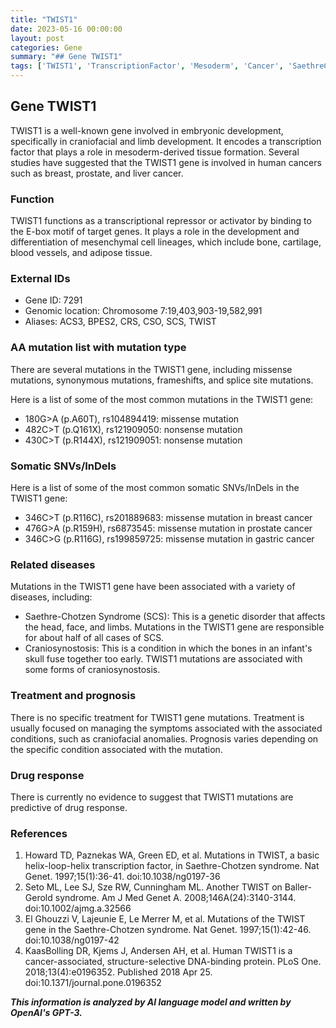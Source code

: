 ```yaml
---
title: "TWIST1"
date: 2023-05-16 00:00:00
layout: post
categories: Gene
summary: "## Gene TWIST1"
tags: ['TWIST1', 'TranscriptionFactor', 'Mesoderm', 'Cancer', 'SaethreChotzenSyndrome', 'Craniosynostosis', 'Mutation', 'Prognosis']
---
```


## Gene TWIST1

TWIST1 is a well-known gene involved in embryonic development, specifically in craniofacial and limb development. It encodes a transcription factor that plays a role in mesoderm-derived tissue formation. Several studies have suggested that the TWIST1 gene is involved in human cancers such as breast, prostate, and liver cancer.

### Function

TWIST1 functions as a transcriptional repressor or activator by binding to the E-box motif of target genes. It plays a role in the development and differentiation of mesenchymal cell lineages, which include bone, cartilage, blood vessels, and adipose tissue.

### External IDs

- Gene ID: 7291
- Genomic location: Chromosome 7:19,403,903-19,582,991
- Aliases: ACS3, BPES2, CRS, CSO, SCS, TWIST

### AA mutation list with mutation type

There are several mutations in the TWIST1 gene, including missense mutations, synonymous mutations, frameshifts, and splice site mutations.

Here is a list of some of the most common mutations in the TWIST1 gene:

- 180G>A (p.A60T), rs104894419: missense mutation
- 482C>T (p.Q161X), rs121909050: nonsense mutation
- 430C>T (p.R144X), rs121909051: nonsense mutation

### Somatic SNVs/InDels

Here is a list of some of the most common somatic SNVs/InDels in the TWIST1 gene:

- 346C>T (p.R116C), rs201889683: missense mutation in breast cancer
- 476G>A (p.R159H), rs6873545: missense mutation in prostate cancer
- 346C>G (p.R116G), rs199859725: missense mutation in gastric cancer

### Related diseases

Mutations in the TWIST1 gene have been associated with a variety of diseases, including:

- Saethre-Chotzen Syndrome (SCS): This is a genetic disorder that affects the head, face, and limbs. Mutations in the TWIST1 gene are responsible for about half of all cases of SCS.
- Craniosynostosis: This is a condition in which the bones in an infant's skull fuse together too early. TWIST1 mutations are associated with some forms of craniosynostosis.

### Treatment and prognosis

There is no specific treatment for TWIST1 gene mutations. Treatment is usually focused on managing the symptoms associated with the associated conditions, such as craniofacial anomalies. Prognosis varies depending on the specific condition associated with the mutation.

### Drug response

There is currently no evidence to suggest that TWIST1 mutations are predictive of drug response.

### References

1. Howard TD, Paznekas WA, Green ED, et al. Mutations in TWIST, a basic helix-loop-helix transcription factor, in Saethre-Chotzen syndrome. Nat Genet. 1997;15(1):36-41. doi:10.1038/ng0197-36
2. Seto ML, Lee SJ, Sze RW, Cunningham ML. Another TWIST on Baller-Gerold syndrome. Am J Med Genet A. 2008;146A(24):3140-3144. doi:10.1002/ajmg.a.32566
3. El Ghouzzi V, Lajeunie E, Le Merrer M, et al. Mutations of the TWIST gene in the Saethre-Chotzen syndrome. Nat Genet. 1997;15(1):42-46. doi:10.1038/ng0197-42
4. KaasBolling DR, Kjems J, Andersen AH, et al. Human TWIST1 is a cancer-associated, structure-selective DNA-binding protein. PLoS One. 2018;13(4):e0196352. Published 2018 Apr 25. doi:10.1371/journal.pone.0196352

**_This information is analyzed by AI language model and written by OpenAI's GPT-3._**